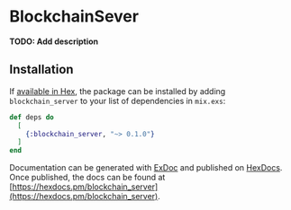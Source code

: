 # BlockchainSever

**TODO: Add description**

## Installation

If [available in Hex](https://hex.pm/docs/publish), the package can be installed
by adding `blockchain_server` to your list of dependencies in `mix.exs`:

```elixir
def deps do
  [
    {:blockchain_server, "~> 0.1.0"}
  ]
end
```

Documentation can be generated with [ExDoc](https://github.com/elixir-lang/ex_doc)
and published on [HexDocs](https://hexdocs.pm). Once published, the docs can
be found at [https://hexdocs.pm/blockchain_server](https://hexdocs.pm/blockchain_server).

